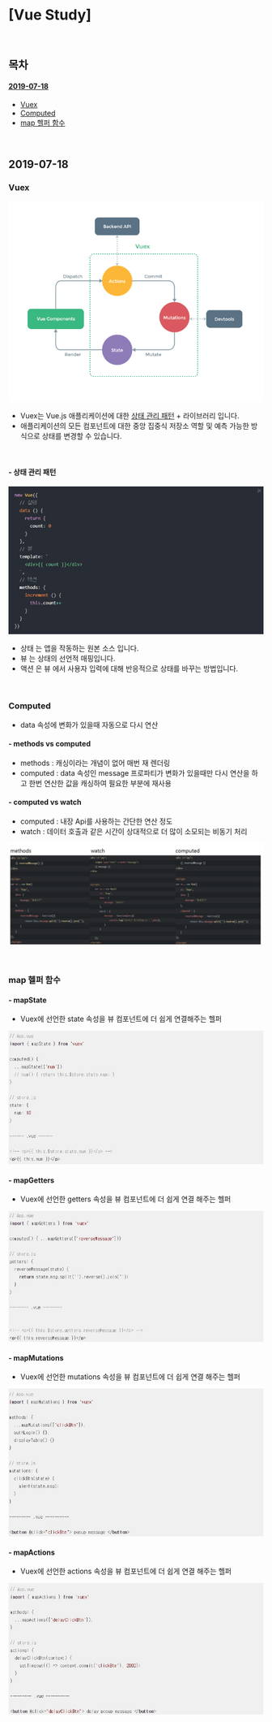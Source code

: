 # [Vue Study]

<br>

## 목차
#### [2019-07-18](#2019-07-18)
- [Vuex](#Vuex)
- [Computed](#Computed)
- [map 헬퍼 함수](#map-헬퍼-함수)

<br>

## 2019-07-18

### Vuex

![vuex](vuex.png)

- Vuex는 Vue.js 애플리케이션에 대한 [상태 관리 패턴](#--상태-관리-패턴) + 라이브러리 입니다.
- 애플리케이션의 모든 컴포넌트에 대한 중앙 집중식 저장소 역할 및 예측 가능한 방식으로 상태를 변경할 수 있습니다.

<br>

#### - 상태 관리 패턴

![상태관리패턴](./상태관리패턴.JPG)

- 상태 는 앱을 작동하는 원본 소스 입니다.
- 뷰 는 상태의 선언적 매핑입니다.
- 액션 은 뷰 에서 사용자 입력에 대해 반응적으로 상태를 바꾸는 방법입니다.

<br>

### Computed
- data 속성에 변화가 있을때 자동으로 다시 연산

#### - methods vs computed
- methods : 캐싱이라는 개념이 없어 매번 재 렌더링
- computed : data 속성인  message 프로파티가 변화가 있을때만 다시 연산을 하고 한번 연산한 값을 캐싱하여 필요한 부분에 재사용

#### - computed vs watch
- computed : 내장 Api를 사용하는 간단한 연산 정도
- watch : 데이터 호출과 같은 시간이 상대적으로 더 많이 소모되는 비동기 처리

![비교](./비교.JPG)

<br>

### map 헬퍼 함수

#### - mapState
- Vuex에 선언한 state 속성을 뷰 컴포넌트에 더 쉽게 연결해주는 헬퍼

![mapState](./mapState.JPG)

#### - mapGetters
- Vuex에 선언한 getters 속성을 뷰 컴포넌트에 더 쉽게 연결 해주는 헬퍼

![mapGetters](./mapGetters.JPG)

#### - mapMutations
- Vuex에 선언한 mutations 속성을 뷰 컴포넌트에 더 쉽게 연결 해주는 헬퍼

![mapMutations](./mapMutations.JPG)

#### - mapActions
- Vuex에 선언한 actions 속성을 뷰 컴포넌트에 더 쉽게 연결 해주는 헬퍼

![mapActions](./mapActions.JPG)
